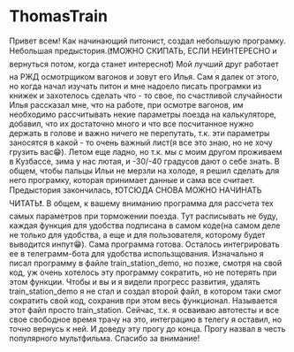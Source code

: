 # ThomasTrain
Привет всем! Как начинающий питонист, создал небольшую програмку. 
Небольшая предыстория.(❗️МОЖНО СКИПАТЬ, ЕСЛИ НЕИНТЕРЕСНО и вернуться потом, когда станет интересно❗️) Мой лучший друг работает на РЖД осмотрщиком вагонов и зовут его Илья. Сам я далек от этого, но когда начал изучать питон и мне надоело писать програмки из книжек и захотелось сделать что - то свое, по счастливой случайности Илья рассказал мне, что на работе, при осмотре вагонов, им необходимо рассчитывать некие параметры поезда на калькуляторе, добавил, что их достаточно много и что все посчитанное нужно держать в голове и важно ничего не перепутать, т.к. эти параметры заносятся в какой - то очень важный лист(я все это знаю, но не хочу грузить вас😁). Летом еще ладно, но т.к. мы с моим другом проживаем в Кузбассе, зима у нас лютая, и -30/-40 градусов дают о себе знать. В общем, чтобы пальцы Ильи не мерзли на холоде, я решил сделать для него програмку, которая принимает данные и сама все считает. 
Предыстория закончилась, ❗️ОТСЮДА СНОВА МОЖНО НАЧИНАТЬ ЧИТАТЬ❗️. В общем, к вашему вниманию программа для рассчета тех самых параметров при торможении поезда. Тут расписывать не буду, каждая функция для удобства подписана в самом коде(на самом деле не только для удобства, а еще и для пользователя, которому будет выводится инпут😁). Сама программа готова. Осталось интегрировать ее в телеграмм-бота для удобства использщования. Изначально я писал программу в файле train_station_demo, но позже, смотря на свой код, уж очень хотелось эту программу сократить, но не потерять при этом функции. Чтобы и вы и я видели прогресс развития, удалять train_station_demo я не стал и создал второй файл, в котором таки смог сократить свой код, сохранив при этом весь функционал. Называется этот файл просто train_station.
Сейчас, т.к. я осваиваю автотесты и все свое свободное время трачу на это, интеграцию в телегу я оставил, но точно вернусь к ней. И доведу эту прогу до конца. Прогу назвал в честь популярного мультфильма. Спасибо за внимание!

